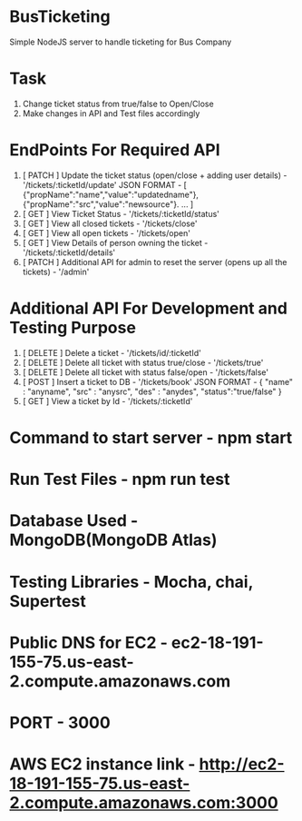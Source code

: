 # BusTicketing
Simple NodeJS server to handle ticketing for Bus Company

# Task
1. Change ticket status from true/false to Open/Close
2. Make changes in API and Test files accordingly

# EndPoints For Required API
1. [ PATCH ] Update the ticket status (open/close + adding user details) - '/tickets/:ticketId/update' 
JSON FORMAT - [
              {"propName":"name","value":"updatedname"},
              {"propName":"src","value":"newsource"}.
              ...
              ]
2. [ GET ] View Ticket Status -  '/tickets/:ticketId/status'
3. [ GET ] View all closed tickets - '/tickets/close'
4. [ GET ] View all open tickets - '/tickets/open'
5. [ GET ] View Details of person owning the ticket - '/tickets/:ticketId/details'
6. [ PATCH ] Additional API for admin to reset the server (opens up all the tickets) - '/admin'

# Additional API For Development and Testing Purpose
1. [ DELETE ] Delete a ticket - '/tickets/id/:ticketId'
2. [ DELETE ] Delete all ticket with status true/close - '/tickets/true'
3. [ DELETE ] Delete all ticket with status false/open - '/tickets/false'
4. [ POST ] Insert a ticket to DB - '/tickets/book'
JSON FORMAT - {
               "name" : "anyname",
               "src"  : "anysrc",
               "des"  :  "anydes",
               "status":"true/false"
               }
 5. [ GET ] View a ticket by Id - '/tickets/:ticketId'

# Command to start server - npm start
# Run Test Files - npm run test
# Database Used - MongoDB(MongoDB Atlas)
# Testing Libraries - Mocha, chai, Supertest
# Public DNS for EC2 - ec2-18-191-155-75.us-east-2.compute.amazonaws.com
# PORT - 3000
# AWS EC2 instance link - http://ec2-18-191-155-75.us-east-2.compute.amazonaws.com:3000
